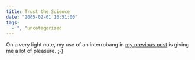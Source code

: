 ```yaml
---
title: Trust the Science
date: "2005-02-01 16:51:00"
tags:
  - ", "uncategorized
---
```

On a very light note, my use of an interrobang in <a href="./view.php?date=20050201-1039">my previous post</a> is giving
me a lot of pleasure. ;-)

